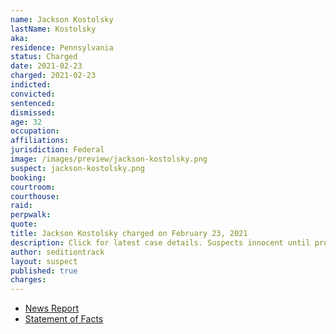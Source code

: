 ```yaml
---
name: Jackson Kostolsky
lastName: Kostolsky
aka:
residence: Pennsylvania
status: Charged
date: 2021-02-23
charged: 2021-02-23
indicted:
convicted: 
sentenced: 
dismissed: 
age: 32
occupation:
affiliations:
jurisdiction: Federal
image: /images/preview/jackson-kostolsky.png
suspect: jackson-kostolsky.png
booking:
courtroom:
courthouse:
raid:
perpwalk:
quote:
title: Jackson Kostolsky charged on February 23, 2021
description: Click for latest case details. Suspects innocent until proven guilty.
author: seditiontrack
layout: suspect
published: true
charges:
---
```

- [News Report](https://www.wfmz.com/news/area/lehighvalley/paperwork-video-shows-lehigh-county-man-was-at-u-s-capitol-during-riot/article_540d8556-7dee-11eb-845a-c3b80faa77ff.html)
- [Statement of Facts](https://extremism.gwu.edu/sites/g/files/zaxdzs2191/f/Jackson%20Kostolsky%20Statement%20of%20Facts_Redacted.pdf)
